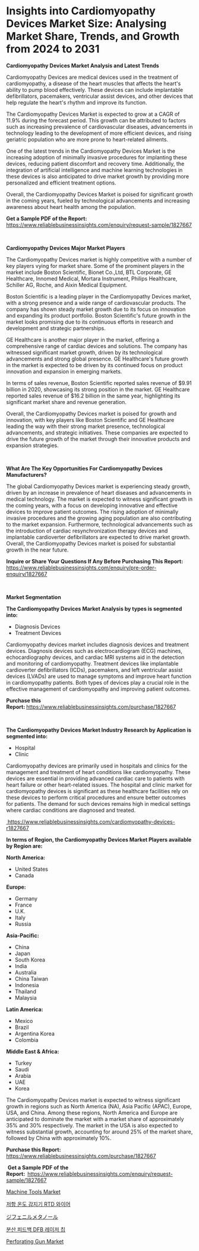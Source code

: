 <p><h1>Insights into Cardiomyopathy Devices Market Size: Analysing Market Share, Trends, and Growth from 2024 to 2031</h1></p><p><strong>Cardiomyopathy Devices Market Analysis and Latest Trends</strong></p>
<p><p>Cardiomyopathy Devices are medical devices used in the treatment of cardiomyopathy, a disease of the heart muscles that affects the heart's ability to pump blood effectively. These devices can include implantable defibrillators, pacemakers, ventricular assist devices, and other devices that help regulate the heart's rhythm and improve its function.</p><p>The Cardiomyopathy Devices Market is expected to grow at a CAGR of 11.9% during the forecast period. This growth can be attributed to factors such as increasing prevalence of cardiovascular diseases, advancements in technology leading to the development of more efficient devices, and rising geriatric population who are more prone to heart-related ailments.</p><p>One of the latest trends in the Cardiomyopathy Devices Market is the increasing adoption of minimally invasive procedures for implanting these devices, reducing patient discomfort and recovery time. Additionally, the integration of artificial intelligence and machine learning technologies in these devices is also anticipated to drive market growth by providing more personalized and efficient treatment options.</p><p>Overall, the Cardiomyopathy Devices Market is poised for significant growth in the coming years, fueled by technological advancements and increasing awareness about heart health among the population.</p></p>
<p><strong>Get a Sample PDF of the Report:&nbsp;</strong> <a href="https://www.reliablebusinessinsights.com/enquiry/request-sample/1827667">https://www.reliablebusinessinsights.com/enquiry/request-sample/1827667</a></p>
<p>&nbsp;</p>
<p><strong>Cardiomyopathy Devices Major Market Players</strong></p>
<p><p>The Cardiomyopathy Devices market is highly competitive with a number of key players vying for market share. Some of the prominent players in the market include Boston Scientific, Bionet Co.,Ltd, BTL Corporate, GE Healthcare, Innomed Medical, Mortara Instrument, Philips Healthcare, Schiller AG, Roche, and Aixin Medical Equipment.</p><p>Boston Scientific is a leading player in the Cardiomyopathy Devices market, with a strong presence and a wide range of cardiovascular products. The company has shown steady market growth due to its focus on innovation and expanding its product portfolio. Boston Scientific's future growth in the market looks promising due to its continuous efforts in research and development and strategic partnerships.</p><p>GE Healthcare is another major player in the market, offering a comprehensive range of cardiac devices and solutions. The company has witnessed significant market growth, driven by its technological advancements and strong global presence. GE Healthcare's future growth in the market is expected to be driven by its continued focus on product innovation and expansion in emerging markets.</p><p>In terms of sales revenue, Boston Scientific reported sales revenue of $9.91 billion in 2020, showcasing its strong position in the market. GE Healthcare reported sales revenue of $16.2 billion in the same year, highlighting its significant market share and revenue generation.</p><p>Overall, the Cardiomyopathy Devices market is poised for growth and innovation, with key players like Boston Scientific and GE Healthcare leading the way with their strong market presence, technological advancements, and strategic initiatives. These companies are expected to drive the future growth of the market through their innovative products and expansion strategies.</p></p>
<p>&nbsp;</p>
<p><strong>What Are The Key Opportunities For Cardiomyopathy Devices Manufacturers?</strong></p>
<p><p>The global Cardiomyopathy Devices market is experiencing steady growth, driven by an increase in prevalence of heart diseases and advancements in medical technology. The market is expected to witness significant growth in the coming years, with a focus on developing innovative and effective devices to improve patient outcomes. The rising adoption of minimally invasive procedures and the growing aging population are also contributing to the market expansion. Furthermore, technological advancements such as the introduction of cardiac resynchronization therapy devices and implantable cardioverter defibrillators are expected to drive market growth. Overall, the Cardiomyopathy Devices market is poised for substantial growth in the near future.</p></p>
<p><strong>Inquire or Share Your Questions If Any Before Purchasing This Report:</strong> <a href="https://www.reliablebusinessinsights.com/enquiry/pre-order-enquiry/1827667">https://www.reliablebusinessinsights.com/enquiry/pre-order-enquiry/1827667</a></p>
<p>&nbsp;</p>
<p><strong>Market Segmentation</strong></p>
<p><strong>The Cardiomyopathy Devices Market Analysis by types is segmented into:</strong></p>
<p><ul><li>Diagnosis Devices</li><li>Treatment Devices</li></ul></p>
<p><p>Cardiomyopathy devices market includes diagnosis devices and treatment devices. Diagnosis devices such as electrocardiogram (ECG) machines, echocardiography devices, and cardiac MRI systems aid in the detection and monitoring of cardiomyopathy. Treatment devices like implantable cardioverter defibrillators (ICDs), pacemakers, and left ventricular assist devices (LVADs) are used to manage symptoms and improve heart function in cardiomyopathy patients. Both types of devices play a crucial role in the effective management of cardiomyopathy and improving patient outcomes.</p></p>
<p><strong>Purchase this Report:&nbsp;</strong><a href="https://www.reliablebusinessinsights.com/purchase/1827667">https://www.reliablebusinessinsights.com/purchase/1827667</a></p>
<p>&nbsp;</p>
<p><strong>The Cardiomyopathy Devices Market Industry Research by Application is segmented into:</strong></p>
<p><ul><li>Hospital</li><li>Clinic</li></ul></p>
<p><p>Cardiomyopathy devices are primarily used in hospitals and clinics for the management and treatment of heart conditions like cardiomyopathy. These devices are essential in providing advanced cardiac care to patients with heart failure or other heart-related issues. The hospital and clinic market for cardiomyopathy devices is significant as these healthcare facilities rely on these devices to perform critical procedures and ensure better outcomes for patients. The demand for such devices remains high in medical settings where cardiac conditions are diagnosed and treated.</p></p>
<p><a href="https://www.reliablebusinessinsights.com/cardiomyopathy-devices-r1827667">&nbsp;https://www.reliablebusinessinsights.com/cardiomyopathy-devices-r1827667</a></p>
<p><strong>In terms of Region, the Cardiomyopathy Devices Market Players available by Region are:</strong></p>
<p>
    <p> <strong> North America: </strong>
        <ul>
            <li>United States</li>
            <li>Canada</li>
        </ul>
        </p> 
    <p> <strong> Europe: </strong>
        <ul>
            <li>Germany</li>
            <li>France</li>
            <li>U.K.</li>
            <li>Italy</li>
            <li>Russia</li>
        </ul>
        </p> 
    <p> <strong> Asia-Pacific: </strong>
        <ul>
            <li>China</li>
            <li>Japan</li>
            <li>South Korea</li>
            <li>India</li>
            <li>Australia</li>
            <li>China Taiwan</li>
            <li>Indonesia</li>
            <li>Thailand</li>
            <li>Malaysia</li>
        </ul>
        </p> 
    <p> <strong> Latin America: </strong>
        <ul>
            <li>Mexico</li>
            <li>Brazil</li>
            <li>Argentina Korea</li>
            <li>Colombia</li>
        </ul>
        </p> 
    <p> <strong> Middle East & Africa: </strong>
        <ul>
            <li>Turkey</li>
            <li>Saudi</li>
            <li>Arabia</li>
            <li>UAE</li>
            <li>Korea</li>
        </ul>
    </p>
    </p>
<p><p>The Cardiomyopathy Devices market is expected to witness significant growth in regions such as North America (NA), Asia Pacific (APAC), Europe, USA, and China. Among these regions, North America and Europe are anticipated to dominate the market with a market share of approximately 35% and 30% respectively. The market in the USA is also expected to witness substantial growth, accounting for around 25% of the market share, followed by China with approximately 10%.</p></p>
<p><strong>Purchase this Report: </strong><a href="https://www.reliablebusinessinsights.com/purchase/1827667">https://www.reliablebusinessinsights.com/purchase/1827667</a></p>
<p>&nbsp;<strong>Get a Sample PDF of the Report:&nbsp;&nbsp;</strong><a href="https://www.reliablebusinessinsights.com/enquiry/request-sample/1827667">https://www.reliablebusinessinsights.com/enquiry/request-sample/1827667</a></p>
<p><strong></strong></p>
<p><p><a href="https://github.com/jsmusil/Market-Research-Report-List-4/blob/main/machine-tools-market.md">Machine Tools Market</a></p><p><a href="https://github.com/Penelolack456456/Market-Research-Report-List-2/blob/main/2199548179723.md">저항 온도 감지기 RTD 와이어</a></p><p><a href="https://github.com/tanyaali3/Market-Research-Report-List-2/blob/main/1495241166543.md">ジフェニルメタノール</a></p><p><a href="https://github.com/vsr06p4p49/Market-Research-Report-List-2/blob/main/8746882179722.md">분산 피드백 DFB 레이저 칩</a></p><p><a href="https://github.com/bmorecock/Market-Research-Report-List-4/blob/main/perforating-gun-market.md">Perforating Gun Market</a></p></p>